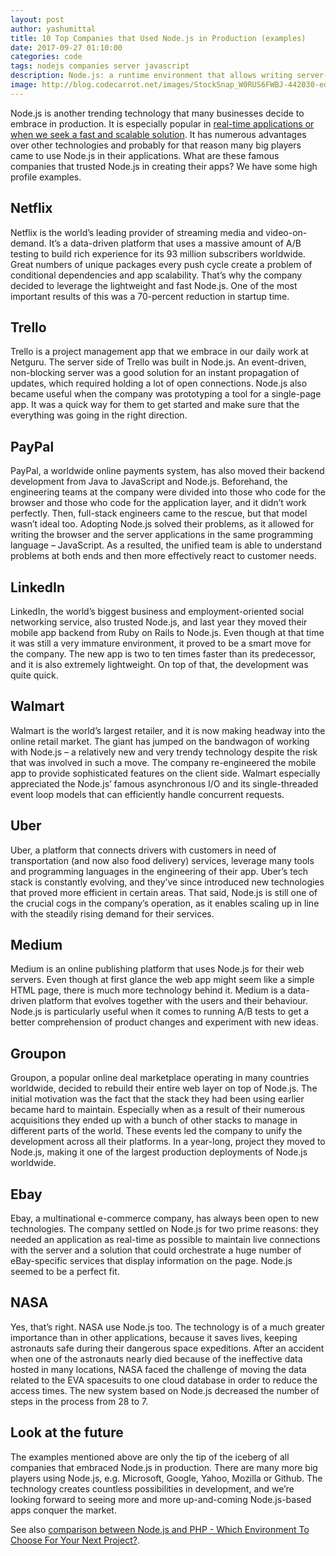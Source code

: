 ```yaml
---
layout: post
author: yashumittal
title: 10 Top Companies that Used Node.js in Production (examples)
date: 2017-09-27 01:10:00
categories: code
tags: nodejs companies server javascript
description: Node.js: a runtime environment that allows writing server-side apps in Javascript. Companies like Netflix, LinkedIn and NASA use Node.js in production. See examples.
image: http://blog.codecarrot.net/images/StockSnap_W0RUS6FWBJ-442030-edited.jpg
---
```


Node.js is another trending technology that many businesses decide to embrace in production. It is especially popular in [real-time applications or when we seek a fast and scalable solution](/when-how-and-why-use-nodejs-as-your-backend). It has numerous advantages over other technologies and probably for that reason many big players came to use Node.js in their applications. What are these famous companies that trusted Node.js in creating their apps? We have some high profile examples.

## Netflix

Netflix is the world’s leading provider of streaming media and video-on-demand. It’s a data-driven platform that uses a massive amount of A/B testing to build rich experience for its 93 million subscribers worldwide. Great numbers of unique packages every push cycle create a problem of conditional dependencies and app scalability. That’s why the company decided to leverage the lightweight and fast Node.js. One of the most important results of this was a 70-percent reduction in startup time.

## Trello

Trello is a project management app that we embrace in our daily work at Netguru. The server side of Trello was built in Node.js. An event-driven, non-blocking server was a good solution for an instant propagation of updates, which required holding a lot of open connections. Node.js also became useful when the company was prototyping a tool for a single-page app. It was a quick way for them to get started and make sure that the everything was going in the right direction.

## PayPal

PayPal, a worldwide online payments system, has also moved their backend development from Java to JavaScript and Node.js. Beforehand, the engineering teams at the company were divided into those who code for the browser and those who code for the application layer, and it didn’t work perfectly. Then, full-stack engineers came to the rescue, but that model wasn’t ideal too. Adopting Node.js solved their problems, as it allowed for writing the browser and the server applications in the same programming language – JavaScript. As a resulted, the unified team is able to understand problems at both ends and then more effectively react to customer needs.

## LinkedIn

LinkedIn, the world’s biggest business and employment-oriented social networking service, also trusted Node.js, and last year they moved their mobile app backend from Ruby on Rails to Node.js. Even though at that time it was still a very immature environment, it proved to be a smart move for the company. The new app is two to ten times faster than its predecessor, and it is also extremely lightweight. On top of that, the development was quite quick.

## Walmart

Walmart is the world’s largest retailer, and it is now making headway into the online retail market. The giant has jumped on the bandwagon of working with Node.js – a relatively new and very trendy technology despite the risk that was involved in such a move. The company re-engineered the mobile app to provide sophisticated features on the client side. Walmart especially appreciated the Node.js’ famous asynchronous I/O and its single-threaded event loop models that can efficiently handle concurrent requests.

## Uber

Uber, a platform that connects drivers with customers in need of transportation (and now also food delivery) services, leverage many tools and programming languages in the engineering of their app. Uber’s tech stack is constantly evolving, and they’ve since introduced new technologies that proved more efficient in certain areas. That said, Node.js is still one of the crucial cogs in the company’s operation, as it enables scaling up in line with the steadily rising demand for their services.

## Medium

Medium is an online publishing platform that uses Node.js for their web servers. Even though at first glance the web app might seem like a simple HTML page, there is much more technology behind it. Medium is a data-driven platform that evolves together with the users and their behaviour. Node.js is particularly useful when it comes to running A/B tests to get a better comprehension of product changes and experiment with new ideas.

## Groupon

Groupon, a popular online deal marketplace operating in many countries worldwide, decided to rebuild their entire web layer on top of Node.js. The initial motivation was the fact that the stack they had been using earlier became hard to maintain. Especially when as a result of their numerous acquisitions they ended up with a bunch of other stacks to manage in different parts of the world. These events led the company to unify the development across all their platforms. In a year-long, project they moved to Node.js, making it one of the largest production deployments of Node.js worldwide.

## Ebay

Ebay, a multinational e-commerce company, has always been open to new technologies. The company settled on Node.js for two prime reasons: they needed an application as real-time as possible to maintain live connections with the server and a solution that could orchestrate a huge number of eBay-specific services that display information on the page. Node.js seemed to be a perfect fit.

## NASA

Yes, that’s right. NASA use Node.js too. The technology is of a much greater importance than in other applications, because it saves lives, keeping astronauts safe during their dangerous space expeditions. After an accident when one of the astronauts nearly died because of the ineffective data hosted in many locations, NASA faced the challenge of moving the data related to the EVA spacesuits to one cloud database in order to reduce the access times. The new system based on Node.js decreased the number of steps in the process from 28 to 7.

## Look at the future

The examples mentioned above are only the tip of the iceberg of all companies that embraced Node.js in production. There are many more big players using Node.js, e.g. Microsoft, Google, Yahoo, Mozilla or Github. The technology creates countless possibilities in development, and we’re looking forward to seeing more and more up-and-coming Node.js-based apps conquer the market.

See also [comparison between Node.js and PHP - Which Environment To Choose For Your Next Project?](/nodejs-vs-php-which-environment-to-choose-for-your-next-project).
